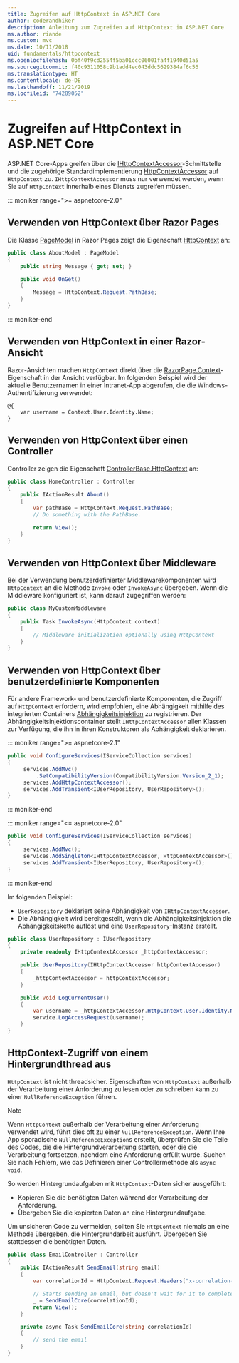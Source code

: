 ```yaml
---
title: Zugreifen auf HttpContext in ASP.NET Core
author: coderandhiker
description: Anleitung zum Zugreifen auf HttpContext in ASP.NET Core
ms.author: riande
ms.custom: mvc
ms.date: 10/11/2018
uid: fundamentals/httpcontext
ms.openlocfilehash: 0bf40f9cd2554f5ba01ccc06001fa4f1940d51a5
ms.sourcegitcommit: f40c9311058c9b1add4ec043ddc5629384af6c56
ms.translationtype: HT
ms.contentlocale: de-DE
ms.lasthandoff: 11/21/2019
ms.locfileid: "74289052"
---
```

# <a name="access-httpcontext-in-aspnet-core"></a>Zugreifen auf HttpContext in ASP.NET Core

ASP.NET Core-Apps greifen über die [IHttpContextAccessor](/dotnet/api/microsoft.aspnetcore.http.ihttpcontextaccessor)-Schnittstelle und die zugehörige Standardimplementierung [HttpContextAccessor](/dotnet/api/microsoft.aspnetcore.http.httpcontextaccessor) auf `HttpContext` zu. `IHttpContextAccessor` muss nur verwendet werden, wenn Sie auf `HttpContext` innerhalb eines Diensts zugreifen müssen.

::: moniker range=">= aspnetcore-2.0"

## <a name="use-httpcontext-from-razor-pages"></a>Verwenden von HttpContext über Razor Pages

Die Klasse [PageModel](/dotnet/api/microsoft.aspnetcore.mvc.razorpages.pagemodel) in Razor Pages zeigt die Eigenschaft [HttpContext](/dotnet/api/microsoft.aspnetcore.mvc.razorpages.pagemodel.httpcontext) an:

```csharp
public class AboutModel : PageModel
{
    public string Message { get; set; }

    public void OnGet()
    {
        Message = HttpContext.Request.PathBase;
    }
}
```

::: moniker-end

## <a name="use-httpcontext-from-a-razor-view"></a>Verwenden von HttpContext in einer Razor-Ansicht

Razor-Ansichten machen `HttpContext` direkt über die [RazorPage.Context](/dotnet/api/microsoft.aspnetcore.mvc.razor.razorpage.context#Microsoft_AspNetCore_Mvc_Razor_RazorPage_Context)-Eigenschaft in der Ansicht verfügbar. Im folgenden Beispiel wird der aktuelle Benutzernamen in einer Intranet-App abgerufen, die die Windows-Authentifizierung verwendet:

```cshtml
@{
    var username = Context.User.Identity.Name;
}
```

## <a name="use-httpcontext-from-a-controller"></a>Verwenden von HttpContext über einen Controller

Controller zeigen die Eigenschaft [ControllerBase.HttpContext](/dotnet/api/microsoft.aspnetcore.mvc.controllerbase.httpcontext) an:

```csharp
public class HomeController : Controller
{
    public IActionResult About()
    {
        var pathBase = HttpContext.Request.PathBase;
        // Do something with the PathBase.

        return View();
    }
}
```

## <a name="use-httpcontext-from-middleware"></a>Verwenden von HttpContext über Middleware

Bei der Verwendung benutzerdefinierter Middlewarekomponenten wird `HttpContext` an die Methode `Invoke` oder `InvokeAsync` übergeben. Wenn die Middleware konfiguriert ist, kann darauf zugegriffen werden:

```csharp
public class MyCustomMiddleware
{
    public Task InvokeAsync(HttpContext context)
    {
        // Middleware initialization optionally using HttpContext
    }
}
```

## <a name="use-httpcontext-from-custom-components"></a>Verwenden von HttpContext über benutzerdefinierte Komponenten

Für andere Framework- und benutzerdefinierte Komponenten, die Zugriff auf `HttpContext` erfordern, wird empfohlen, eine Abhängigkeit mithilfe des integrierten Containers [Abhängigkeitsinjektion](xref:fundamentals/dependency-injection) zu registrieren. Der Abhängigkeitsinjektionscontainer stellt `IHttpContextAccessor` allen Klassen zur Verfügung, die ihn in ihren Konstruktoren als Abhängigkeit deklarieren.

::: moniker range=">= aspnetcore-2.1"

```csharp
public void ConfigureServices(IServiceCollection services)
{
     services.AddMvc()
         .SetCompatibilityVersion(CompatibilityVersion.Version_2_1);
     services.AddHttpContextAccessor();
     services.AddTransient<IUserRepository, UserRepository>();
}
```

::: moniker-end

::: moniker range="<= aspnetcore-2.0"

```csharp
public void ConfigureServices(IServiceCollection services)
{
     services.AddMvc();
     services.AddSingleton<IHttpContextAccessor, HttpContextAccessor>();
     services.AddTransient<IUserRepository, UserRepository>();
}
```

::: moniker-end

Im folgenden Beispiel:

* `UserRepository` deklariert seine Abhängigkeit von `IHttpContextAccessor`.
* Die Abhängigkeit wird bereitgestellt, wenn die Abhängigkeitsinjektion die Abhängigkeitskette auflöst und eine `UserRepository`-Instanz erstellt.

```csharp
public class UserRepository : IUserRepository
{
    private readonly IHttpContextAccessor _httpContextAccessor;

    public UserRepository(IHttpContextAccessor httpContextAccessor)
    {
        _httpContextAccessor = httpContextAccessor;
    }

    public void LogCurrentUser()
    {
        var username = _httpContextAccessor.HttpContext.User.Identity.Name;
        service.LogAccessRequest(username);
    }
}
```

## <a name="httpcontext-access-from-a-background-thread"></a>HttpContext-Zugriff von einem Hintergrundthread aus

`HttpContext` ist nicht threadsicher. Eigenschaften von `HttpContext` außerhalb der Verarbeitung einer Anforderung zu lesen oder zu schreiben kann zu einer `NullReferenceException` führen.

> [!NOTE]
> Wenn `HttpContext` außerhalb der Verarbeitung einer Anforderung verwendet wird, führt dies oft zu einer `NullReferenceException`. Wenn Ihre App sporadische `NullReferenceException`s erstellt, überprüfen Sie die Teile des Codes, die die Hintergrundverarbeitung starten, oder die die Verarbeitung fortsetzen, nachdem eine Anforderung erfüllt wurde. Suchen Sie nach Fehlern, wie das Definieren einer Controllermethode als `async void`.

So werden Hintergrundaufgaben mit `HttpContext`-Daten sicher ausgeführt:

* Kopieren Sie die benötigten Daten während der Verarbeitung der Anforderung.
* Übergeben Sie die kopierten Daten an eine Hintergrundaufgabe.

Um unsicheren Code zu vermeiden, sollten Sie `HttpContext` niemals an eine Methode übergeben, die Hintergrundarbeit ausführt. Übergeben Sie stattdessen die benötigten Daten.

```csharp
public class EmailController : Controller
{
    public IActionResult SendEmail(string email)
    {
        var correlationId = HttpContext.Request.Headers["x-correlation-id"].ToString();

        // Starts sending an email, but doesn't wait for it to complete
        _ = SendEmailCore(correlationId);
        return View();
    }

    private async Task SendEmailCore(string correlationId)
    {
        // send the email
    }
}
